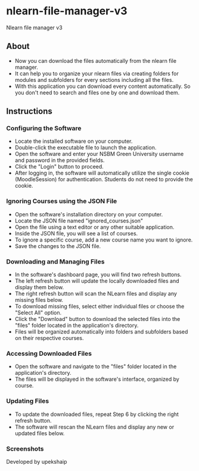 # nlearn-file-manager-v3
Nlearn file manager v3

## About

- Now you can download the files automatically from the nlearn file manager.
- It can help you to organize your nlearn files via creating folders for modules and subfolders for every sections including all the files.
- With this application you can download every content automatically. So you don't need to search and files one by one and download them.


## Instructions

### Configuring the Software

- Locate the installed software on your computer.
- Double-click the executable file to launch the application.
- Open the software and enter your NSBM Green University username and password in the provided fields.
- Click the "Login" button to proceed.
- After logging in, the software will automatically utilize the single cookie (MoodleSession) for authentication. Students do not need to provide the cookie.

### Ignoring Courses using the JSON File

- Open the software's installation directory on your computer.
- Locate the JSON file named "ignored_courses.json" 
- Open the file using a text editor or any other suitable application.
- Inside the JSON file, you will see a list of courses.
- To ignore a specific course, add a new course name you want to ignore.
- Save the changes to the JSON file.

### Downloading and Managing Files

- In the software's dashboard page, you will find two refresh buttons.
- The left refresh button will update the locally downloaded files and display them below.
- The right refresh button will scan the NLearn files and display any missing files below.
- To download missing files, select either individual files or choose the "Select All" option.
- Click the "Download" button to download the selected files into the "files" folder located in the application's directory.
- Files will be organized automatically into folders and subfolders based on their respective courses.

### Accessing Downloaded Files

- Open the software and navigate to the "files" folder located in the application's directory.
- The files will be displayed in the software's interface, organized by course.

### Updating Files

- To update the downloaded files, repeat Step 6 by clicking the right refresh button.
- The software will rescan the NLearn files and display any new or updated files below.

### Screenshots


Developed by upekshaip
